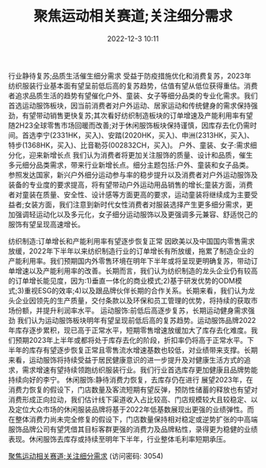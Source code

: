 ﻿---
title: 聚焦运动相关赛道;关注细分需求
date: 2022-12-3 10:11
tags:
- 纺织服装
updated: 1970-01-01 08:00:00
---

行业静待复苏;品质生活催生细分需求
受益于防疫措施优化和消费复苏，2023年纺织服装行业基本面有望呈前低后高的复苏趋势，估值有望从低位获得重估。消费者追求品质生活的趋势有望催化户外、童装、女子等细分品类的专业化需求。我们首选运动服饰板块，因当前消费者对户外运动、居家运动和传统健身的需求保持强劲，有望带动销售更快复苏;其次看好纺织制造板块的订单增速及产能利用率有望随2H23全球零售市场回暖而改善;对于休闲服饰板块保持谨慎，因库存去化仍需时间。首选李宁(2331HK，买入)、安踏(2020HK，买入)、申洲(2313HK，买入)、特步(1368HK，买入)、比音勒芬(002832CH，买入)。
户外、童装、女子:需求细分化，迎来新增长点
我们认为消费者将更加关注服饰的质量、设计和品质，催生多元细分品类需求，带来行业新增长点。细分主题包括:户外、童装和女子品类。参照发达国家，新兴户外细分运动参与率的稳步提升以及消费者对户外运动服饰及装备的专业度的要求提高，将有望带动户外运动用品销售的增长;童装方面，消费者对童装在质量、安全性、设计感等方面更高的要求，运动童装将继续成为主要受益者;女装方面，我们注意到新时代女性消费者对服装选择产生更多细分需求，更加强调轻运动化以及多元化，女子细分运动服饰以及更强调多元兼容、舒适悦己的服饰有望呈现高速增长。
<!-- more -->
纺织制造:订单增长和产能利用率有望逐步恢复正常
因欧美以及中国国内零售需求放缓，2022年下半年以来纺织制造行业的订单增长有所放缓，拖累了制造企业的产能利用率。我们预期国内外零售环境在明年下半年或将呈现更明确复苏，带动订单增速以及产能利用率的改善。长期而言，我们认为纺织制造的龙头企业仍有较高的订单增长能见度，因为:1)垂直一体化的商业模式;2)基于研发优势的ODM模式;3)重视ESG的效率;4)以及跟品牌伙伴长期的合作关系。长期来看，我们认为龙头企业因领先的生产质量，交付条款以及环保和员工管理的优势，将持续的获取市场份额，并提升利润率水平。
运动服饰:前低后高逐步复苏，长期运动健身需求强劲
我们认为运动服饰板块明年有望呈现前低后高的复苏趋势。运动服饰品牌2022年库存逐步累积，现已高于正常水平，短期零售增速放缓加大了库存去化难度。我们预期2023年上半年或都将处于库存去化的阶段，折扣率仍将高于正常水平。下半年的库存有望逐步恢复正常且零售流水增速基数也较低，对业绩带来支撑。长期来看，运动服饰将持续受益于居民健康意识的进一步提升及对健康生活方式的追求，需求增速有望持续领跑纺织服装行业。我们行业首选库存更加健康且品牌势能持续向好的李宁。
休闲服饰:静待消费力恢复，去库存仍在进行
展望2023年，在消费力恢复的假设下，门店数量及客流短期有望反弹，预防性储蓄的释放也有望对消费形成正向拉动，我们估计线下渠道收入占比较高、门店规模较大且较稳定、以及定位大众市场的休闲服装品牌将基于2022年低基数展现出更强的业绩弹性。而在整体消费力尚未完全修复的假设下，门店数量保持相对稳定或逆势扩张的中高端服饰品牌公司有望凭借其目标客群更强的消费力及品牌粘性，录得更为稳健的业绩表现。休闲服饰去库存或持续至明年下半年，行业整体毛利率短期承压。

[聚焦运动相关赛道;关注细分需求](https://url12.ctfile.com/f/3948612-739598845-ed7ecd?p=3054)
(访问密码: 3054)

